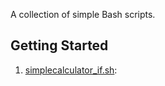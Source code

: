 A collection of simple Bash scripts.

## Getting Started

1. [simplecalculator_if.sh](scripts/simplecalculator_if.sh):
